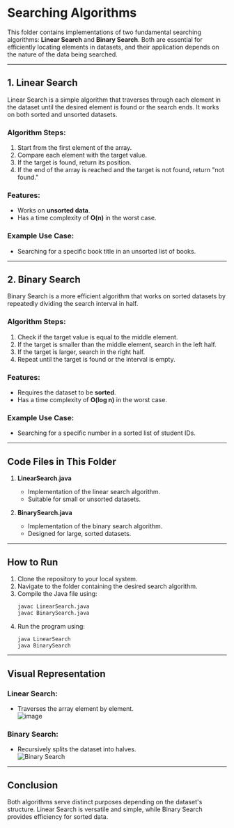 # Searching Algorithms

This folder contains implementations of two fundamental searching algorithms: **Linear Search** and **Binary Search**. Both are essential for efficiently locating elements in datasets, and their application depends on the nature of the data being searched.

---

## **1. Linear Search**
Linear Search is a simple algorithm that traverses through each element in the dataset until the desired element is found or the search ends. It works on both sorted and unsorted datasets.

### **Algorithm Steps:**
1. Start from the first element of the array.
2. Compare each element with the target value.
3. If the target is found, return its position.
4. If the end of the array is reached and the target is not found, return "not found."

### **Features:**
- Works on **unsorted data**.
- Has a time complexity of **O(n)** in the worst case.

### **Example Use Case:**
- Searching for a specific book title in an unsorted list of books.

---

## **2. Binary Search**
Binary Search is a more efficient algorithm that works on sorted datasets by repeatedly dividing the search interval in half.

### **Algorithm Steps:**
1. Check if the target value is equal to the middle element.
2. If the target is smaller than the middle element, search in the left half.
3. If the target is larger, search in the right half.
4. Repeat until the target is found or the interval is empty.

### **Features:**
- Requires the dataset to be **sorted**.
- Has a time complexity of **O(log n)** in the worst case.

### **Example Use Case:**
- Searching for a specific number in a sorted list of student IDs.

---

## **Code Files in This Folder**
1. **LinearSearch.java**  
   - Implementation of the linear search algorithm.
   - Suitable for small or unsorted datasets.

2. **BinarySearch.java**  
   - Implementation of the binary search algorithm.
   - Designed for large, sorted datasets.

---

## **How to Run**
1. Clone the repository to your local system.
2. Navigate to the folder containing the desired search algorithm.
3. Compile the Java file using:
   ```bash
   javac LinearSearch.java
   javac BinarySearch.java
   ```
4. Run the program using:
   ```bash
   java LinearSearch
   java BinarySearch
   ```

---

## **Visual Representation**
### Linear Search:
- Traverses the array element by element.  
 ![image](https://github.com/user-attachments/assets/dad1c39b-60dc-44d9-be95-fad6435ba955)


### Binary Search:
- Recursively splits the dataset into halves.  
  ![Binary Search](https://github.com/user-attachments/assets/binary-search.png)  

---

## **Conclusion**
Both algorithms serve distinct purposes depending on the dataset's structure. Linear Search is versatile and simple, while Binary Search provides efficiency for sorted data.
